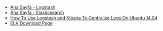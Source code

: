 
- [Ana Sayfa - Logstash](http://logstash.net/)
- [Ana Sayfa - Elasticsearch](http://www.elasticsearch.org/)
- [How To Use Logstash and Kibana To Centralize Logs On Ubuntu 14.04](https://www.digitalocean.com/community/tutorials/how-to-use-logstash-and-kibana-to-centralize-and-visualize-logs-on-ubuntu-14-04)
- [ELK Download Page](http://www.elasticsearch.org/overview/elkdownloads/)
